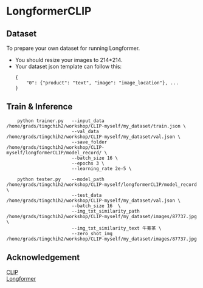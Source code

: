 # LongformerCLIP

## Dataset
To prepare your own dataset for running Longformer.
- You should resize your images to 214*214.
- Your dataset json template can follow this:
    ```
    {
        "0": {"product": "text", "image": "image_location"}, ...
    }
    ```

## Train & Inference
```
    python trainer.py   --input_data /home/grads/tingchih2/workshop/CLIP-myself/my_dataset/train.json \
                        --val_data /home/grads/tingchih2/workshop/CLIP-myself/my_dataset/val.json \ 
                        --save_folder  /home/grads/tingchih2/workshop/CLIP-myself/longformerCLIP/model_record/ \
                        --batch_size 16 \
                        --epochs 3 \
                        --learning_rate 2e-5 \
```

```
    python tester.py    --model_path /home/grads/tingchih2/workshop/CLIP-myself/longformerCLIP/model_record \ 
                        --test_data  /home/grads/tingchih2/workshop/CLIP-myself/my_dataset/val.json \
                        --batch_size 16  \
                        --img_txt_similarity_path /home/grads/tingchih2/workshop/CLIP-myself/my_dataset/images/87737.jpg \
                        --img_txt_similarity_text 牛蒡茶 \
                        --zero_shot_img /home/grads/tingchih2/workshop/CLIP-myself/my_dataset/images/87737.jpg

```

## Acknowledgement
[CLIP](https://huggingface.co/docs/transformers/model_doc/clip)  
[Longformer](https://huggingface.co/docs/transformers/model_doc/longformer)  
